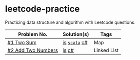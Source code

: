 # leetcode-practice

Practicing data structure and algorithm with Leetcode questions.

| Problem No.                                        | Solution(s) | Tags |
|----------------------------------------------------|-------------|------|
| [#1 Two Sum](https://leetcode.com/problems/two-sum) |       [js](./javascript/problems/1-twoSum.js) [`scala`](./scala/src/main/scala/TwoSum.scala) [c#](./csharp/Solution/1-TwoSum.cs)      |   Map   |
| [#2 Add Two Numbers](https://leetcode.com/problems/add-two-numbers) |       [js](./javascript/problems/2-addTwoNumbers.js) [c#](./csharp/Solution/2-AddTwoNumbers.cs)      |   Linked List   |